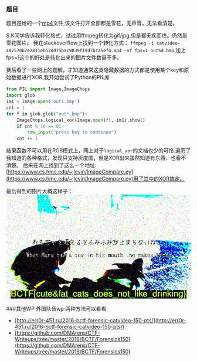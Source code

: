 ### 题目
 题目是给的一个[mp4](catvideo-497570b7e2811eb52dd75bac9839f19d7bca5ef4.mp4)文件,该文件打开全部都是雪花，无声音，无法看清楚。

S.K同学告诉我转化格式，试过用ffmpeg转化为gif/jpg,但是都无疾而终。仍然是雪花图片。
我在stackoverflow上找到一个转化方式：
`ffmpeg -i catvideo-497570b7e2811eb52dd75bac9839f19d7bca5ef4.mp4 -vf fps=1 out%d.bmp`  加上fps=1这个的好处是转化出来的图片文件数量不多。

赛后看了一些网上的题解，才知道通常这类隐藏数据的方式都是使用某个key和原始数据进行XOR,我开始尝试了Python的PIL库

``` python
from PIL import Image,ImageChops
import glob
im1 = Image.open('out1.bmp')
cnt = 1
for f in glob.glob("out*.bmp"):
	ImageChops.logical_xor(Image.open(f), im1).show()
	if cnt % 10 == 0:
	    raw_input("press key to continue")
	cnt += 1
```

结果函数不可以用在RGB模式上，网上对于`logical_xor`的文档也少的可怜.遍历了我知道的各种格式，发现只支持灰度图，但是XOR出来虽然知道有东西，也看不清楚。
后来在网上找到了这么一个地址:[https://www.cs.hmc.edu/~jlevin/ImageCompare.py](https://www.cs.hmc.edu/~jlevin/ImageCompare.py)用了其中的XOR搞定。

最后得到的图片大概这样子：
![flag.bmp](flag.bmp)

###其他WP
外国队伍wp
两种方法可以看看

+ [http://err0r-451.ru/2016-bctf-forensic-catvideo-150-pts/](http://err0r-451.ru/2016-bctf-forensic-catvideo-150-pts/)
+ [https://github.com/DMArens/CTF-Writeups/tree/master/2016/BCTF/Forensics150](https://github.com/DMArens/CTF-Writeups/tree/master/2016/BCTF/Forensics150)
